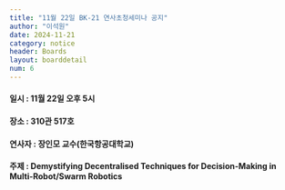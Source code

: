 ```yaml
---
title: "11월 22일 BK-21 연사초청세미나 공지"
author: "이석원"
date: 2024-11-21
category: notice
header: Boards
layout: boarddetail
num: 6
---
```


#### 일시 : 11월 22일 오후 5시
#### 장소 : 310관 517호
#### 연사자 : 장인모 교수(한국항공대학교)
#### 주제 : Demystifying Decentralised Techniques for Decision-Making in Multi-Robot/Swarm Robotics
